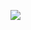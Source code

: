 [![](https://github-readme-stats.vercel.app/api/top-langs/?username=Florastamine&layout=compact&theme=tokyonight&langs_count=5&hide_title=true)]()

